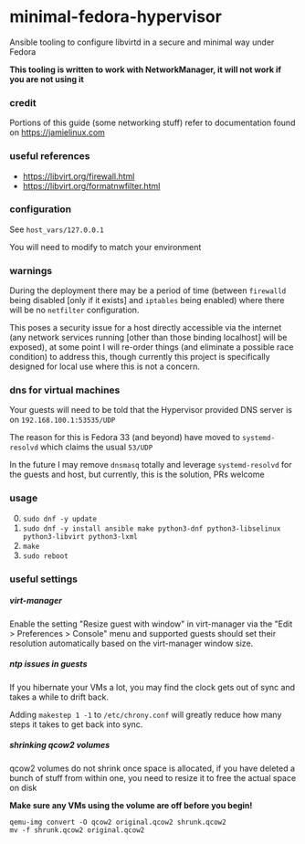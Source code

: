 # minimal-fedora-hypervisor

Ansible tooling to configure libvirtd in a secure and minimal way under Fedora

**This tooling is written to work with NetworkManager, it will not work if you are not using it**

### credit

Portions of this guide (some networking stuff) refer to documentation found on https://jamielinux.com

### useful references

* https://libvirt.org/firewall.html
* https://libvirt.org/formatnwfilter.html

### configuration

See `host_vars/127.0.0.1`

You will need to modify to match your environment

### warnings

During the deployment there may be a period of time (between `firewalld` being disabled [only if it exists] and `iptables` being enabled) where there will be no `netfilter` configuration.

This poses a security issue for a host directly accessible via the internet (any network services running [other than those binding localhost] will be exposed), at some point I will re-order things (and eliminate a possible race condition) to address this, though currently this project is specifically designed for local use where this is not a concern.

### dns for virtual machines

Your guests will need to be told that the Hypervisor provided DNS server is on `192.168.100.1:53535/UDP`

The reason for this is Fedora 33 (and beyond) have moved to `systemd-resolvd` which claims the usual `53/UDP`

In the future I may remove `dnsmasq` totally and leverage `systemd-resolvd` for the guests and host, but currently, this is the solution, PRs welcome

### usage

0. `sudo dnf -y update`
1. `sudo dnf -y install ansible make python3-dnf python3-libselinux python3-libvirt python3-lxml`
2. `make`
3. `sudo reboot`

### useful settings

##### virt-manager

Enable the setting "Resize guest with window" in virt-manager via the "Edit > Preferences > Console" menu and supported guests should set their resolution automatically based on the virt-manager window size.

##### ntp issues in guests

If you hibernate your VMs a lot, you may find the clock gets out of sync and takes a while to drift back.

Adding `makestep 1 -1` to `/etc/chrony.conf` will greatly reduce how many steps it takes to get back into sync.

##### shrinking qcow2 volumes

qcow2 volumes do not shrink once space is allocated, if you have deleted a bunch of stuff from within one, you need to resize it to free the actual space on disk

**Make sure any VMs using the volume are off before you begin!**

```
qemu-img convert -O qcow2 original.qcow2 shrunk.qcow2
mv -f shrunk.qcow2 original.qcow2
```
